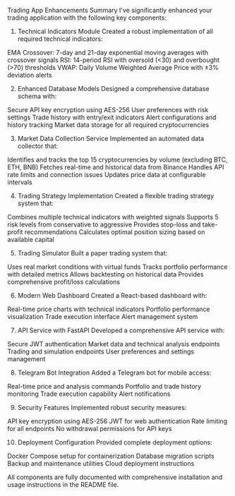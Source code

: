 Trading App Enhancements Summary
I've significantly enhanced your trading application with the following key components:
1. Technical Indicators Module
Created a robust implementation of all required technical indicators:

EMA Crossover: 7-day and 21-day exponential moving averages with crossover signals
RSI: 14-period RSI with oversold (<30) and overbought (>70) thresholds
VWAP: Daily Volume Weighted Average Price with ±3% deviation alerts

2. Enhanced Database Models
Designed a comprehensive database schema with:

Secure API key encryption using AES-256
User preferences with risk settings
Trade history with entry/exit indicators
Alert configurations and history tracking
Market data storage for all required cryptocurrencies

3. Market Data Collection Service
Implemented an automated data collector that:

Identifies and tracks the top 15 cryptocurrencies by volume (excluding BTC, ETH, BNB)
Fetches real-time and historical data from Binance
Handles API rate limits and connection issues
Updates price data at configurable intervals

4. Trading Strategy Implementation
Created a flexible trading strategy system that:

Combines multiple technical indicators with weighted signals
Supports 5 risk levels from conservative to aggressive
Provides stop-loss and take-profit recommendations
Calculates optimal position sizing based on available capital

5. Trading Simulator
Built a paper trading system that:

Uses real market conditions with virtual funds
Tracks portfolio performance with detailed metrics
Allows backtesting on historical data
Provides comprehensive profit/loss calculations

6. Modern Web Dashboard
Created a React-based dashboard with:

Real-time price charts with technical indicators
Portfolio performance visualization
Trade execution interface
Alert management system

7. API Service with FastAPI
Developed a comprehensive API service with:

Secure JWT authentication
Market data and technical analysis endpoints
Trading and simulation endpoints
User preferences and settings management

8. Telegram Bot Integration
Added a Telegram bot for mobile access:

Real-time price and analysis commands
Portfolio and trade history monitoring
Trade execution capability
Alert notifications

9. Security Features
Implemented robust security measures:

API key encryption using AES-256
JWT for web authentication
Rate limiting for all endpoints
No withdrawal permissions for API keys

10. Deployment Configuration
Provided complete deployment options:

Docker Compose setup for containerization
Database migration scripts
Backup and maintenance utilities
Cloud deployment instructions

All components are fully documented with comprehensive installation and usage instructions in the README file.